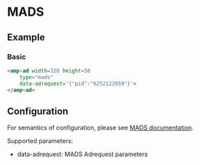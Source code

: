<!---
Copyright 2016 The AMP HTML Authors. All Rights Reserved.

Licensed under the Apache License, Version 2.0 (the "License");
you may not use this file except in compliance with the License.
You may obtain a copy of the License at

      http://www.apache.org/licenses/LICENSE-2.0

Unless required by applicable law or agreed to in writing, software
distributed under the License is distributed on an "AS-IS" BASIS,
WITHOUT WARRANTIES OR CONDITIONS OF ANY KIND, either express or implied.
See the License for the specific language governing permissions and
limitations under the License.
-->

# MADS

## Example

### Basic

```html
<amp-ad width=320 height=50
    type="mads"
    data-adrequest='{"pid":"6252122059"}'>
</amp-ad>
```

## Configuration

For semantics of configuration, please see [MADS documentation](http://wiki.mads.com/sites/javascript-ad-tags/).

Supported parameters:

- data-adrequest: MADS Adrequest parameters
